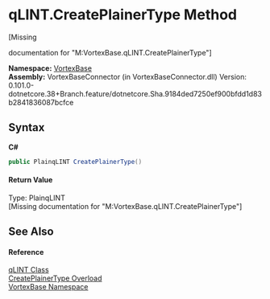 # qLINT.CreatePlainerType Method 
 

\[Missing <summary> documentation for "M:VortexBase.qLINT.CreatePlainerType"\]

**Namespace:**&nbsp;<a href="N_VortexBase.md">VortexBase</a><br />**Assembly:**&nbsp;VortexBaseConnector (in VortexBaseConnector.dll) Version: 0.101.0-dotnetcore.38+Branch.feature/dotnetcore.Sha.9184ded7250ef900bfdd1d83b2841836087bcfce

## Syntax

**C#**<br />
``` C#
public PlainqLINT CreatePlainerType()
```


#### Return Value
Type: PlainqLINT<br />\[Missing <returns> documentation for "M:VortexBase.qLINT.CreatePlainerType"\]

## See Also


#### Reference
<a href="T_VortexBase_qLINT.md">qLINT Class</a><br /><a href="Overload_VortexBase_qLINT_CreatePlainerType.md">CreatePlainerType Overload</a><br /><a href="N_VortexBase.md">VortexBase Namespace</a><br />